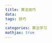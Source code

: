 ```yaml
---
title: 算法技巧
data: 
tags: 技巧
-
categories: 算法学习
mathjax: true
---
```


<!--stackedit_data:
eyJoaXN0b3J5IjpbLTEwNzc0NTI1OTUsMTU1NjMxOTE4MF19
-->
